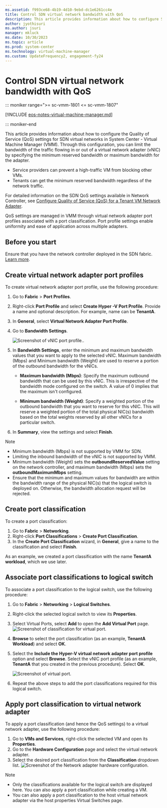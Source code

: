 ```yaml
---
ms.assetid: f993ce68-4b19-4d10-9ebd-dc1e6261cc4e
title: Control SDN virtual network bandwidth with QoS
description: This article provides information about how to configure SDN QoS by using VMM.
author: jyothisuri
ms.author: jsuri
manager: mkluck
ms.date: 10/30/2023
ms.topic: article
ms.prod: system-center
ms.technology: virtual-machine-manager
ms.custom: UpdateFrequency2, engagement-fy24
---
```



# Control SDN virtual network bandwidth with QoS

::: moniker range=">= sc-vmm-1801 <= sc-vmm-1807"

[!INCLUDE [eos-notes-virtual-machine-manager.md](../includes/eos-notes-virtual-machine-manager.md)]

::: moniker-end

This article provides information about how to configure the Quality of Service (QoS) settings for SDN virtual networks in System Center - Virtual Machine Manager (VMM).
Through this configuration, you can limit the bandwidth of the traffic flowing in or out of a virtual network adapter (vNIC) by specifying the minimum reserved bandwidth or maximum bandwidth for the adapter.

- Service providers can prevent a high-traffic VM from blocking other VMs.
- Tenants can get the minimum reserved bandwidth regardless of the network traffic.

For detailed information on the SDN QoS settings available in Network Controller, see [Configure Quality of Service (QoS) for a Tenant VM Network Adapter](/windows-server/networking/sdn/manage/configure-qos-for-tenant-vm-network-adapter).

QoS settings are managed in VMM through virtual network adapter port profiles associated with a port classification. Port profile settings enable uniformity and ease of application across multiple adapters.

## Before you start
Ensure that you have the network controller deployed in the SDN fabric. [Learn more](sdn-controller.md).

## Create virtual network adapter port profiles

To create virtual network adapter port profile, use the following procedure:

1.	Go to **Fabric** > **Port Profiles**.
2.	Right-click **Port Profile** and select **Create Hyper -V Port Profile**. Provide a name and optional description. For example, name can be **TenantA**.
3.	In **General**, select **Virtual Network Adapter Port Profile**.
4.	Go to **Bandwidth Settings**.

    ![Screenshot of vNIC port profile.](media/bandwidth-settings-vnic-port-profile.png).
5.	In **Bandwidth Settings**, enter the minimum and maximum bandwidth values that you want to apply to the selected vNIC. Maximum bandwidth (Mbps) and Minimum bandwidth (Weight) are used to reserve a portion of the outbound bandwidth for the vNICs.

    - **Maximum bandwidth (Mbps)**: Specify the maximum outbound bandwidth that can be used by this vNIC. This is irrespective of the bandwidth mode configured on the switch. A value of 0 implies that the maximum isn't configured.

    - **Minimum bandwidth (Weight)**: Specify a weighted portion of the outbound bandwidth that you want to reserve for this vNIC. This will reserve a weighted portion of the total physical NIC(s) bandwidth based on the total weights reserved by all other vNICs for a particular switch.

6. In **Summary**, view the settings and select **Finish**.

> [!NOTE]
> - Minimum bandwidth (Mbps) is not supported by VMM for SDN.  
> - Limiting the inbound bandwidth of the vNIC is not supported by VMM.
> - Minimum bandwidth (Weight) sets the **outboundReservedValue** setting on the network controller, and maximum bandwidth (Mbps) sets the **outboundMaximumMbps** setting.
> - Ensure that the minimum and maximum values for bandwidth are within the bandwidth range of the physical NIC(s) that the logical switch is deployed on. Otherwise, the bandwidth allocation request will be rejected.


## Create port classification

To create a port classification:
1.	Go to **Fabric** >  **Networking**.
2.	Right-click **Port Classifications** > **Create Port Classification**.
3.	In the **Create Port Classification** wizard, in **General**, give a name to the classification and select **Finish**.

As an example, we created a port classification with the name **TenantA workload**, which we use later.

## Associate port classifications to logical switch
To associate a port classification to the logical switch, use the following procedure:

1.	Go to **Fabric** > **Networking** > **Logical Switches**.
2.	Right-click the selected logical switch to view its **Properties**.
3.	Select Virtual Ports, select **Add** to open the **Add Virtual Port** page.
![Screenshot of classification for virtual port.](media/port-classification-for-virtaul-port.png)
4.	**Browse** to select the port classification (as an example, **TenantA Workload**) and select **OK**.
5.	Select the **Include the Hyper-V virtual network adapter port profile** option and select **Browse**. Select the vNIC port profile (as an example, **TenantA**  that you created in the previous procedure). Select **OK**.

    ![Screenshot of virtual port.](media/configure-virtual-port.png)
6. Repeat the above steps to add the port classifications required for this logical switch.

## Apply port classification to virtual network adapter
To apply a port classification (and hence the QoS settings) to a virtual network adapter, use the following procedure:

1.	Go to **VMs and Services**, right-click the selected VM and open its **Properties**.
2.	Go to the **Hardware Configuration** page and select the virtual network adapter.
3.	Select the desired port classification from the **Classification** dropdown list.
![Screenshot of the Network adapter hardware configuration.](media/network-adapter-hardware-configuration.png)


> [!NOTE]
> - Only the classifications available for the logical switch are displayed here. You can also apply a port classification while creating a VM.
> - You can also apply a port classification to the host virtual network adapter via the host properties Virtual Switches page.
